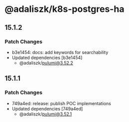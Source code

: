 # @adaliszk/k8s-postgres-ha

## 15.1.2

### Patch Changes

- b3e1454: docs: add keywords for searchability
- Updated dependencies [b3e1454]
  - @adaliszk/pulumi@3.52.2

## 15.1.1

### Patch Changes

- 749a4ed: release: publish POC implementations
- Updated dependencies [749a4ed]
  - @adaliszk/pulumi@3.52.1
